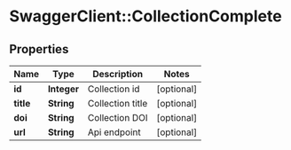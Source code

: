 # SwaggerClient::CollectionComplete

## Properties
Name | Type | Description | Notes
------------ | ------------- | ------------- | -------------
**id** | **Integer** | Collection id | [optional] 
**title** | **String** | Collection title | [optional] 
**doi** | **String** | Collection DOI | [optional] 
**url** | **String** | Api endpoint | [optional] 


